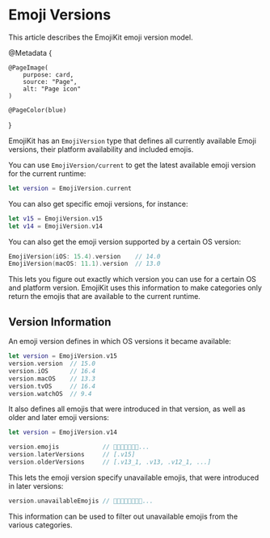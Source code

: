 # Emoji Versions

This article describes the EmojiKit emoji version model.

@Metadata {
    
    @PageImage(
        purpose: card,
        source: "Page",
        alt: "Page icon"
    )
    
    @PageColor(blue)
}

EmojiKit has an ``EmojiVersion`` type that defines all currently available Emoji versions, their platform availability and included emojis.

You can use ``EmojiVersion/current`` to get the latest available emoji version for the current runtime:

```swift
let version = EmojiVersion.current
```

You can also get specific emoji versions, for instance:

```swift
let v15 = EmojiVersion.v15
let v14 = EmojiVersion.v14
```

You can also get the emoji version supported by a certain OS version:

```swift
EmojiVersion(iOS: 15.4).version    // 14.0
EmojiVersion(macOS: 11.1).version  // 13.0
```

This lets you figure out exactly which version you can use for a certain OS and platform version. EmojiKit uses this information to make categories only return the emojis that are available to the current runtime.


## Version Information

An emoji version defines in which OS versions it became available:

```swift
let version = EmojiVersion.v15
version.version  // 15.0
version.iOS      // 16.4
version.macOS    // 13.3
version.tvOS     // 16.4
version.watchOS  // 9.4
```

It also defines all emojis that were introduced in that version, as well as older and later emoji versions:

```swift
let version = EmojiVersion.v14

version.emojis            // 🫠🫢🫣🫡🫥🫤🥹...
version.laterVersions     // [.v15]
version.olderVersions     // [.v13_1, .v13, .v12_1, ...]
```

This lets the emoji version specify unavailable emojis, that were introduced in later versions:

```swift
version.unavailableEmojis // 🫨🫸🫷🪿🫎🪼🫏🪽...
```

This information can be used to filter out unavailable emojis from the various categories.
